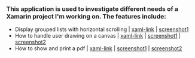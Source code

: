 ### This application is used to investigate different needs of a Xamarin project I'm working on.  The features include:

 - Display grouped lists with horizontal scrolling | [xaml-link](./XamarinTechInvestigation/GroupedLists/GroupedListsPage.xaml) | [screenshot1](./pics/grouped-lists.png)
 - How to handle user drawing on a canvas | [xaml-link](./XamarinTechInvestigation/FingerPainting/FingerPaintPage.xaml) | [screenshot1](./pics/finger-painting.png) | [screenshot2](./pics/finger-painting-worksheet.png) 
 - How to show and print a pdf | [xaml-link](./XamarinTechInvestigation/Pdf/PdfPage.xaml) | [screenshot1](./pics/pdf-button.png) | [screenshot2](./pics/pdf-print.png)